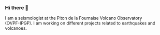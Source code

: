 ### Hi there 👋

I am a seismologist at the Piton de la Fournaise Volcano Observatory (OVPF-IPGP). 
I am working on different projects related to earthquakes and volcanoes.

<!--
**zduputel/zduputel** is a ✨ _special_ ✨ repository because its `README.md` (this file) appears on your GitHub profile.

Here are some ideas to get you started:

- 🔭 I’m currently working on ...
- 🌱 I’m currently learning ...
- 👯 I’m looking to collaborate on ...
- 🤔 I’m looking for help with ...
- 💬 Ask me about ...
- 📫 How to reach me: ...
- 😄 Pronouns: ...
- ⚡ Fun fact: ...
-->

